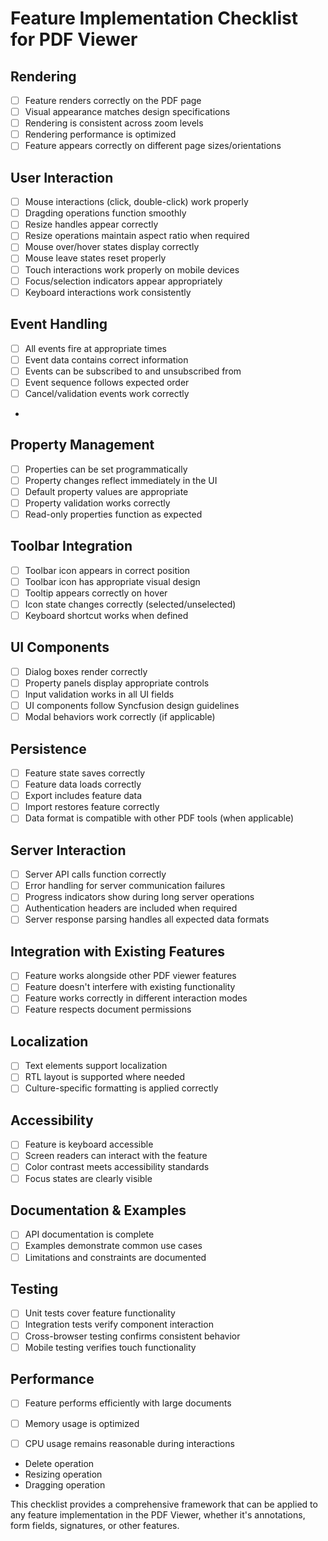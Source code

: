 # Feature Implementation Checklist for PDF Viewer

## Rendering
- [ ] Feature renders correctly on the PDF page
- [ ] Visual appearance matches design specifications
- [ ] Rendering is consistent across zoom levels
- [ ] Rendering performance is optimized
- [ ] Feature appears correctly on different page sizes/orientations

## User Interaction
- [ ] Mouse interactions (click, double-click) work properly
- [ ] Dragding operations function smoothly
- [ ] Resize handles appear correctly
- [ ] Resize operations maintain aspect ratio when required
- [ ] Mouse over/hover states display correctly
- [ ] Mouse leave states reset properly
- [ ] Touch interactions work properly on mobile devices
- [ ] Focus/selection indicators appear appropriately
- [ ] Keyboard interactions work consistently

## Event Handling
- [ ] All events fire at appropriate times
- [ ] Event data contains correct information
- [ ] Events can be subscribed to and unsubscribed from
- [ ] Event sequence follows expected order
- [ ] Cancel/validation events work correctly
- 

## Property Management
- [ ] Properties can be set programmatically
- [ ] Property changes reflect immediately in the UI
- [ ] Default property values are appropriate
- [ ] Property validation works correctly
- [ ] Read-only properties function as expected

## Toolbar Integration
- [ ] Toolbar icon appears in correct position
- [ ] Toolbar icon has appropriate visual design
- [ ] Tooltip appears correctly on hover
- [ ] Icon state changes correctly (selected/unselected)
- [ ] Keyboard shortcut works when defined

## UI Components
- [ ] Dialog boxes render correctly
- [ ] Property panels display appropriate controls
- [ ] Input validation works in all UI fields
- [ ] UI components follow Syncfusion design guidelines
- [ ] Modal behaviors work correctly (if applicable)

## Persistence
- [ ] Feature state saves correctly
- [ ] Feature data loads correctly
- [ ] Export includes feature data
- [ ] Import restores feature correctly
- [ ] Data format is compatible with other PDF tools (when applicable)

## Server Interaction
- [ ] Server API calls function correctly
- [ ] Error handling for server communication failures
- [ ] Progress indicators show during long server operations
- [ ] Authentication headers are included when required
- [ ] Server response parsing handles all expected data formats

## Integration with Existing Features
- [ ] Feature works alongside other PDF viewer features
- [ ] Feature doesn't interfere with existing functionality
- [ ] Feature works correctly in different interaction modes
- [ ] Feature respects document permissions

## Localization
- [ ] Text elements support localization
- [ ] RTL layout is supported where needed
- [ ] Culture-specific formatting is applied correctly

## Accessibility
- [ ] Feature is keyboard accessible
- [ ] Screen readers can interact with the feature
- [ ] Color contrast meets accessibility standards
- [ ] Focus states are clearly visible

## Documentation & Examples
- [ ] API documentation is complete
- [ ] Examples demonstrate common use cases
- [ ] Limitations and constraints are documented

## Testing
- [ ] Unit tests cover feature functionality
- [ ] Integration tests verify component interaction
- [ ] Cross-browser testing confirms consistent behavior
- [ ] Mobile testing verifies touch functionality

## Performance
- [ ] Feature performs efficiently with large documents
- [ ] Memory usage is optimized
- [ ] CPU usage remains reasonable during interactions


- Delete operation
- Resizing operation 
- Dragging operation


This checklist provides a comprehensive framework that can be applied to any feature implementation in the PDF Viewer, whether it's annotations, form fields, signatures, or other features.
